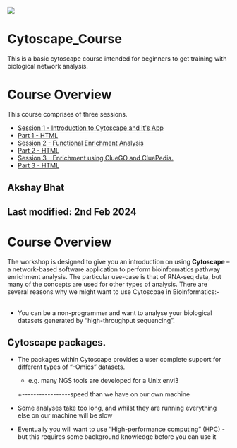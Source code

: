 ![](sbc.png)

# Cytoscape_Course
This is a basic cytoscape course intended for beginners to get training with biological network analysis. 

# Course Overview
This course comprises of three sessions. 
- [Session 1 - Introduction to Cytoscape and it's App](session1.Rmd)
- [Part 1 - HTML](session1.nb.html)
- [Session 2 - Functional Enrichment Analysis](session2.Rmd)
- [Part 2 - HTML](session2.nb.html)
- [Session 3 - Enrichment using ClueGO and CluePedia.](session3.Rmd)
- [Part 3 - HTML](session3.nb.html)

## Akshay Bhat
## Last modified: 2nd Feb 2024

# Course Overview

The workshop is designed to give you an introduction on using **Cytoscape** – a network-based software application to perform bioinformatics pathway enrichment analysis. The particular use-case is that of RNA-seq data, but many of the concepts are used for other types of analysis. There are several reasons why we might want to use Cytoscpae in Bioinformatics:- <br></br>
* You can be a non-programmer and want to analyse your biological datasets generated by “high-throughput sequencing”.

## Cytoscape packages.
* The packages within Cytoscape provides a user complete support for different types of “-Omics” datasets. 
  *	e.g. many NGS tools are developed for a Unix envi3
  
  +-----------------speed than we have on our own machine
*	Some analyses take too long, and whilst they are running everything else on our machine will be slow
*	Eventually you will want to use “High-performance computing” (HPC) - but this requires some background knowledge before you can use it


